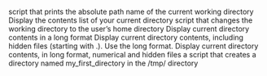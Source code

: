 script that prints the absolute path name of the current working directory
Display the contents list of your current directory
script that changes the working directory to the user’s home directory
Display current directory contents in a long format
Display current directory contents, including hidden files (starting with .). Use the long format.
Display current directory contents, in long format, numerical and hidden files
a script that creates a directory named my_first_directory in the /tmp/ directory
